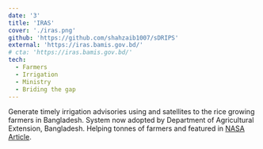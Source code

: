 ```yaml
---
date: '3'
title: 'IRAS'
cover: './iras.png'
github: 'https://github.com/shahzaib1007/sDRIPS'
external: 'https://iras.bamis.gov.bd/'
# cta: 'https://iras.bamis.gov.bd/'
tech:
  - Farmers
  - Irrigation
  - Ministry
  - Briding the gap
---
```


Generate timely irrigation advisories using and satellites to the rice growing farmers in Bangladesh.
System now adopted by Department of Agricultural Extension, Bangladesh. Helping tonnes of farmers and featured in [NASA Article](https://www.nasa.gov/centers-and-facilities/goddard/nasa-data-helps-bangladeshi-farmers-save-water-money-energy/#:~:text=Through%20the%20Integrated%20Rice%20Advisory,how%20much%20their%20crops%20need.).
